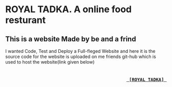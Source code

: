 # ROYAL TADKA. A online food resturant

## This is a website Made by be and a frind
I wanted Code, Test and Deploy a Full-fleged Website and here it is the source code for the website is uploaded on me friends git-hub which is used to host the website(link given below)


<H3 align='right'>
<code>
          <a href="https://rahulsingh97.github.io/ROYAL_TADKA/index.html"> [ROYAL TADKA] </a>
</code>
</H3>
